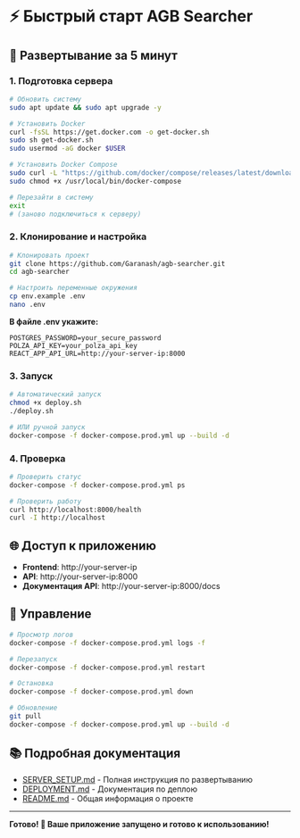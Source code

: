 # ⚡ Быстрый старт AGB Searcher

## 🚀 Развертывание за 5 минут

### 1. Подготовка сервера

```bash
# Обновить систему
sudo apt update && sudo apt upgrade -y

# Установить Docker
curl -fsSL https://get.docker.com -o get-docker.sh
sudo sh get-docker.sh
sudo usermod -aG docker $USER

# Установить Docker Compose
sudo curl -L "https://github.com/docker/compose/releases/latest/download/docker-compose-$(uname -s)-$(uname -m)" -o /usr/local/bin/docker-compose
sudo chmod +x /usr/local/bin/docker-compose

# Перезайти в систему
exit
# (заново подключиться к серверу)
```

### 2. Клонирование и настройка

```bash
# Клонировать проект
git clone https://github.com/Garanash/agb-searcher.git
cd agb-searcher

# Настроить переменные окружения
cp env.example .env
nano .env
```

**В файле .env укажите:**
```env
POSTGRES_PASSWORD=your_secure_password
POLZA_API_KEY=your_polza_api_key
REACT_APP_API_URL=http://your-server-ip:8000
```

### 3. Запуск

```bash
# Автоматический запуск
chmod +x deploy.sh
./deploy.sh

# ИЛИ ручной запуск
docker-compose -f docker-compose.prod.yml up --build -d
```

### 4. Проверка

```bash
# Проверить статус
docker-compose -f docker-compose.prod.yml ps

# Проверить работу
curl http://localhost:8000/health
curl -I http://localhost
```

## 🌐 Доступ к приложению

- **Frontend**: http://your-server-ip
- **API**: http://your-server-ip:8000
- **Документация API**: http://your-server-ip:8000/docs

## 🔧 Управление

```bash
# Просмотр логов
docker-compose -f docker-compose.prod.yml logs -f

# Перезапуск
docker-compose -f docker-compose.prod.yml restart

# Остановка
docker-compose -f docker-compose.prod.yml down

# Обновление
git pull
docker-compose -f docker-compose.prod.yml up --build -d
```

## 📚 Подробная документация

- [SERVER_SETUP.md](SERVER_SETUP.md) - Полная инструкция по развертыванию
- [DEPLOYMENT.md](DEPLOYMENT.md) - Документация по деплою
- [README.md](README.md) - Общая информация о проекте

---

**Готово! 🎉 Ваше приложение запущено и готово к использованию!**
